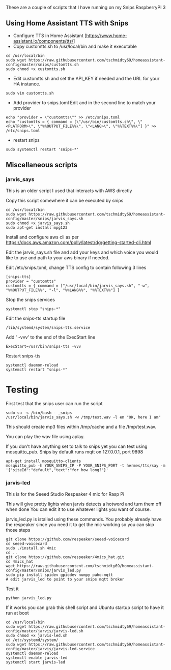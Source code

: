 These are a couple of scripts that I have running on my Snips RaspberryPI 3

## Using Home Assistant TTS with Snips

- Configure TTS in Home Assistant [https://www.home-assistant.io/components/tts/]
- Copy customtts.sh to /usr/local/bin and make it executable
```
cd /usr/local/bin
sudo wget https://raw.githubusercontent.com/tschmidty69/homeassistant-config/master/snips/customtts.sh
sudo chmod +x customtts.sh
```
- Edit customtts.sh and set the API_KEY if needed and the URL for your HA instance.
```
sudo vim customtts.sh
```
- Add provider to snips.toml
  Edit <PLATFORM> and <LANG> in the second line to match your provider
```
echo "provider = \"customtts\"" >> /etc/snips.toml
echo "customtts = { command = [\"/usr/bin/customtts.sh\", \"<PLATFORM>\", \"%%OUTPUT_FILE%%\", \"<LANG>\", \"%%TEXT%%\"] }" >> /etc/snips.toml
```
- restart snips
```
sudo systemctl restart 'snips-*'
```

## Miscellaneous scripts ##


### jarvis_says ###

This is an older script I used that interacts with AWS directly

Copy this script somewhere it can be executed by snips
```
cd /usr/local/bin
sudo wget https://raw.githubusercontent.com/tschmidty69/homeassistant-config/master/snips/jarvis_says.sh
sudo chmod +x jarvis_says.sh
sudo apt-get install mpg123
```
Install and configure aws cli as per
https://docs.aws.amazon.com/polly/latest/dg/getting-started-cli.html

Edit the jarvis_says.sh file and add your keys and which voice you would like to use
and path to your aws binary if needed.

Edit /etc/snips.toml, change TTS config to contain following 3 lines
```
[snips-tts]
provider = "customtts"
customtts = { command = ["/usr/local/bin/jarvis_says.sh", "-w", "%%OUTPUT_FILE%%", "-l", "%%LANG%%", "%%TEXT%%"] }
```
Stop the snips services
```
systemctl stop "snips-*"
```
Edit the snips-tts startup file
```
/lib/systemd/system/snips-tts.service
```
Add ' -vvv' to the end of the ExecStart line
```
ExecStart=/usr/bin/snips-tts -vvv
```
Restart snips-tts
```
systemctl daemon-reload
systemctl restart "snips-*"
```
# Testing

First test that the snips user can run the script
```
sudo su -s /bin/bash - _snips
/usr/local/bin/jarvis_says.sh -w /tmp/test.wav -l en "OK, here I am"
```
This should create mp3 files within /tmp/cache and a file /tmp/test.wav.

You can play the wav file using aplay.

If you don't have anything set to talk to snips yet you can test using mosquitto_pub. Snips by default runs mqtt on
127.0.0.1, port 9898
```
apt-get install mosquitto-clients
mosquitto_pub -h YOUR_SNIPS_IP -P YOUR_SNIPS_PORT -t hermes/tts/say -m '{"siteId":"default","text":"for how long?"}'
```

### jarvis-led ###

This is for the Seeed Studio Respeaker 4 mic for Rasp Pi

This will give pretty lights when jarvis detects a hotword and turn them off when done
You can edit it to use whatever lights you want of course.

jarvis_led.py is istalled using these commands. You probably already have the respeaker
since you need it to get the mic working so you can skip those steps
```
git clone https://github.com/respeaker/seeed-voicecard
cd seeed-voicecard
sudo ./install.sh 4mic
cd ..
git clone https://github.com/respeaker/4mics_hat.git
cd 4mics_hat
wget https://raw.githubusercontent.com/tschmidty69/homeassistant-config/master/snips/jarvis_led.py
sudo pip install spidev gpiodev numpy paho-mqtt
# edit jarvis_led to point to your snips mqtt broker
```
Test it
```
python jarvis_led.py
```
If it works you can grab this shell script and Ubuntu startup script to have it run at boot
```
cd /usr/local/bin
sudo wget https://raw.githubusercontent.com/tschmidty69/homeassistant-config/master/jarvis/jarvis-led.sh
sudo chmod +x jarvis-led.sh
cd /etc/systemd/system/
sudo wget https://raw.githubusercontent.com/tschmidty69/homeassistant-config/master/jarvis/jarvis-led.service
systemctl daemon-reload
systemctl enable jarvis-led
systemctl start jarvis-led
```
